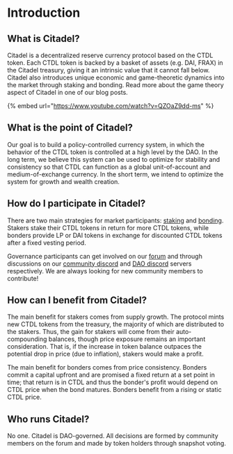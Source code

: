 # Introduction

## What is Citadel?

Citadel is a decentralized reserve currency protocol based on the CTDL token. Each CTDL token is backed by a basket of assets (e.g. DAI, FRAX) in the Citadel treasury, giving it an intrinsic value that it cannot fall below. Citadel also introduces unique economic and game-theoretic dynamics into the market through staking and bonding. Read more about the game theory aspect of Citadel in one of our blog posts.

{% embed url="https://www.youtube.com/watch?v=QZOaZ9dd-ms" %}

## What is the point of Citadel?

Our goal is to build a policy-controlled currency system, in which the behavior of the CTDL token is controlled at a high level by the DAO. In the long term, we believe this system can be used to optimize for stability and consistency so that CTDL can function as a global unit-of-account and medium-of-exchange currency. In the short term, we intend to optimize the system for growth and wealth creation.

## How do I participate in Citadel?

There are two main strategies for market participants: [staking](basics/staking.md) and [bonding](basics/bonding.md). Stakers stake their CTDL tokens in return for more CTDL tokens, while bonders provide LP or DAI tokens in exchange for discounted CTDL tokens after a fixed vesting period.

Governance participants can get involved on our [forum](https://forum.olympusdao.finance) and through discussions on our [community discord](https://discord.com/invite/olympusdao) and [DAO discord](https://discord.com/invite/42xFV68uEf) servers respectively. We are always looking for new community members to contribute!

## How can I benefit from Citadel?

The main benefit for stakers comes from supply growth. The protocol mints new CTDL tokens from the treasury, the majority of which are distributed to the stakers. Thus, the gain for stakers will come from their auto-compounding balances, though price exposure remains an important consideration. That is, if the increase in token balance outpaces the potential drop in price (due to inflation), stakers would make a profit.

The main benefit for bonders comes from price consistency. Bonders commit a capital upfront and are promised a fixed return at a set point in time; that return is in CTDL and thus the bonder's profit would depend on CTDL price when the bond matures. Bonders benefit from a rising or static CTDL price.

## Who runs Citadel?

No one. Citadel is DAO-governed. All decisions are formed by community members on the forum and made by token holders through snapshot voting.
